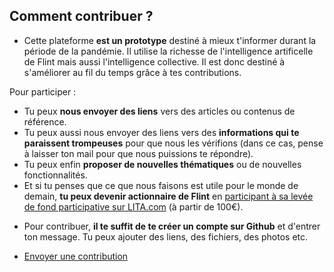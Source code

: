## Comment contribuer ?

* Cette plateforme **est un prototype** destiné à mieux t'informer durant la période de la pandémie. Il utilise la richesse de l'intelligence artificelle de Flint mais aussi l'intelligence collective. Il est donc destiné à s'améliorer au fil du temps grâce à tes contributions. 

Pour participer : 
- Tu peux **nous envoyer des liens** vers des articles ou contenus de référence. 
- Tu peux aussi nous envoyer des liens vers des **informations qui te paraissent trompeuses** pour que nous les vérifions (dans ce cas, pense à laisser ton mail pour que nous puissions te répondre). 
- Tu peux enfin **proposer de nouvelles thématiques** ou de nouvelles fonctionnalités.
- Et si tu penses que ce que nous faisons est utile pour le monde de demain, **tu peux devenir actionnaire de Flint** en [participant à sa levée de fond participative sur LITA.com](http://bit.ly/FLINTxLITA) (à partir de 100€).

* Pour contribuer, **il te suffit de te créer un compte sur Github** et d'entrer ton message. Tu peux ajouter des liens, des fichiers, des photos etc.

* [Envoyer une contribution](https://github.com/fonzo14/flint-pages/issues/new)
